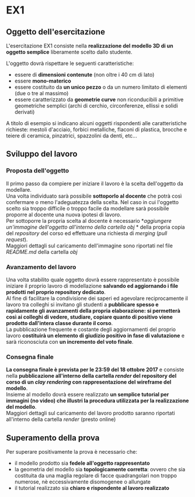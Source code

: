 # EX1

## Oggetto dell'esercitazione
L'esercitazione EX1 consiste nella **realizzazione del modello 3D di un oggetto semplice**
liberamente scelto dallo studente.

L'oggetto dovrà rispettare le seguenti caratteristiche:
* essere di **dimensioni contenute** (non oltre i 40 cm di lato)
* essere **mono-materico**
* essere costituito da **un unico pezzo** o da un numero limitato di elementi
(due o tre al massimo)
* essere caratterizzato da **geometrie curve** non riconducibili a primitive geometriche
semplici (archi di cerchio, circonferenze, ellissi e solidi derivati)

A titolo di esempio si indicano alcuni oggetti rispondenti alle
caratteristiche richieste: mestoli d'acciaio, forbici metalliche,
flaconi di plastica, brocche e teiere di ceramica, pinzatrici, spazzolini da denti, etc...

## Sviluppo del lavoro
### Proposta dell'oggetto
Il primo passo da compiere per iniziare il lavoro è la scelta dell'oggetto da modellare.   
Una volta individuato sarà possibile **sottoporlo al docente** che potrà così confermare
o meno l'adeguatezza della scelta. Nel caso in cui l'oggetto scelto sia troppo 
difficile o troppo facile da modellare sarà possibile proporre al docente una
nuova ipotesi di lavoro.   
Per sottoporre la propria scelta al docente è necessario **aggiungere un'immagine
dell'oggetto all'interno della cartella *obj** * della propria copia
del *repository* del corso ed effettuare una richiesta di *merging* (*pull request*).   
Maggiori dettagli sul caricamento dell'immagine sono riportati nel file *README.md* della
cartella *obj*

### Avanzamento del lavoro
Una volta stabilito quale oggetto dovrà essere rappresentato è possibile iniziare
il proprio lavoro di modellazione **salvando ed aggiornando i file prodotti nel
proprio repository dedicato**.   
Al fine di facilitare la condivisione dei saperi ed agevolare reciprocamente il lavoro
tra colleghi si invitano gli studenti a **pubblicare spesso e rapidamente gli avanzamenti
della propria elaborazione: si permetterà così ai colleghi di vedere, studiare,
copiare quanto di positivo viene prodotto dall'intera classe durante il corso**.   
La pubblicazione frequente e costante degli aggiornamenti del proprio lavoro
**costituirà un elemento di giudizio positivo in fase di valutazione** e
sarà riconosciuta con **un incremento del voto finale**.


### Consegna finale
**La consegna finale è prevista per le 23:59 del 18 ottobre 2017** e consiste nella
**pubblicazione all'interno della cartella *render*
del repository del corso di un *clay rendering* con rappresentazione del wireframe
del modello**.  
Insieme al modello dovrà essere realizzato **un semplice tutorial
per immagini **(no video)** che illustri la procedura utilizzata per la realizzazione
del modello**.   
Maggiori dettagli sul caricamento del lavoro prodotto saranno riportati 
all'interno della cartella *render* (presto online)

## Superamento della prova
Per superare positivamente la prova è necessario che:
* il modello prodotto sia **fedele all'oggetto rappresentato**
* la geometria del modello sia **topologicamente corretta**: ovvero che sia costituita
da una maglia regolare di facce quadrangolari non troppo numerose, nè eccessivamente
disomogenee o allungate
* il tutorial realizzato sia **chiaro e rispondente al lavoro realizzato**


